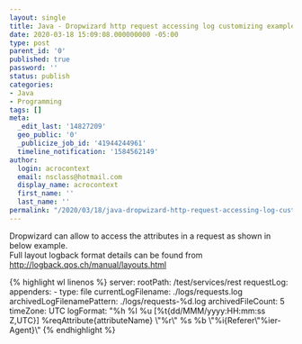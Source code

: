 ```yaml
---
layout: single
title: Java - Dropwizard http request accessing log customizing example
date: 2020-03-18 15:09:08.000000000 -05:00
type: post
parent_id: '0'
published: true
password: ''
status: publish
categories:
- Java
- Programming
tags: []
meta:
  _edit_last: '14827209'
  geo_public: '0'
  _publicize_job_id: '41944244961'
  timeline_notification: '1584562149'
author:
  login: acrocontext
  email: nsclass@hotmail.com
  display_name: acrocontext
  first_name: ''
  last_name: ''
permalink: "/2020/03/18/java-dropwizard-http-request-accessing-log-customizing-example/"
---
```

<p>Dropwizard can allow to access the attributes in a request as shown in below example.<br />
Full layout logback format details can be found from <a href="http://logback.qos.ch/manual/layouts.html">http://logback.qos.ch/manual/layouts.html</a></p>
{% highlight wl linenos %}
server:
  rootPath: /test/services/rest
  requestLog:
    appenders:
    - type: file
      currentLogFilename: ./logs/requests.log
      archivedLogFilenamePattern: ./logs/requests-%d.log
      archivedFileCount: 5
      timeZone: UTC
      logFormat: "%h %l %u [%t{dd/MMM/yyyy:HH:mm:ss Z,UTC}] %reqAttribute{attributeName} \"%r\" %s %b \"%i{Referer\"%ier-Agent}\"
{% endhighlight %}

